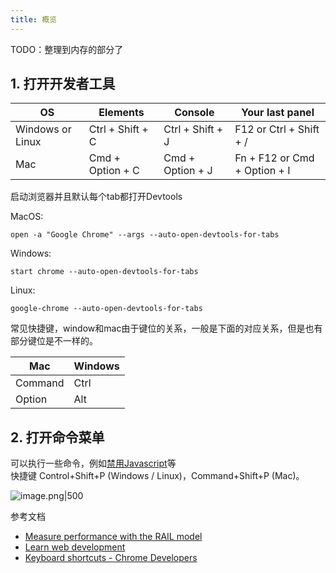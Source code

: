 ```yaml
---
title: 概览
---
```


TODO：整理到内存的部分了

## 1. 打开开发者工具

| OS | Elements | Console | Your last panel |
| --- | --- | --- | --- |
| Windows or Linux | Ctrl + Shift + C | Ctrl + Shift + J | F12 or Ctrl + Shift + / |
| Mac | Cmd + Option + C | Cmd + Option + J | Fn + F12 or Cmd + Option + I |

启动浏览器并且默认每个tab都打开Devtools

MacOS:

```shell
open -a "Google Chrome" --args --auto-open-devtools-for-tabs
```

Windows:

```shell
start chrome --auto-open-devtools-for-tabs
```

Linux:

```shell
google-chrome --auto-open-devtools-for-tabs
```



常见快捷键，window和mac由于键位的关系，一般是下面的对应关系，但是也有部分键位是不一样的。

| Mac     | Windows |
| ------- | ------- |
| Command | Ctrl    |
| Option  | Alt     |

## 2. 打开命令菜单

可以执行一些命令，例如[禁用Javascript](https://developer.chrome.com/docs/devtools/javascript/disable/)等  
快捷键 Control+Shift+P (Windows / Linux)，Command+Shift+P (Mac)。

![image.png|500](https://s1.vika.cn/space/2023/01/29/152b31a9971b49efb0c4dfeca5ad6acb)



参考文档

- [Measure performance with the RAIL model](https://web.dev/rail/)
- [Learn web development](https://web.dev/learn/)
- [Keyboard shortcuts - Chrome Developers](https://developer.chrome.com/docs/devtools/shortcuts/)
